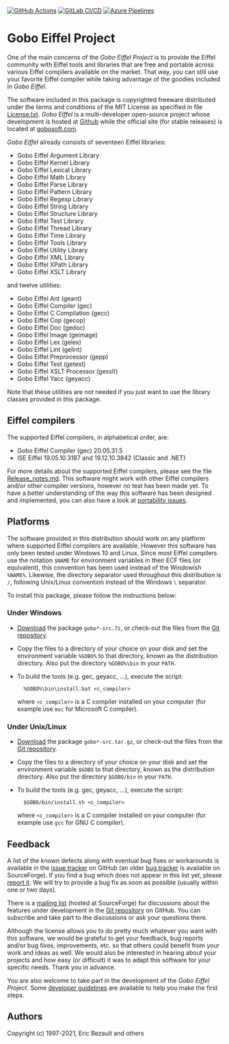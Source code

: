 [![GitHub Actions](https://github.com/gobo-eiffel/gobo/actions/workflows/github-ci.yml/badge.svg)](https://github.com/gobo-eiffel/gobo/actions/workflows/github-ci.yml)
[![GitLab CI/CD](https://gitlab.com/ebezault/gobo/badges/master/pipeline.svg?key_text=GitLab+CI/CD&key_width=85)](https://gitlab.com/ebezault/gobo/-/pipelines)
[![Azure Pipelines](https://dev.azure.com/ericb0733/gobo/_apis/build/status/gobo?branchName=master)](https://dev.azure.com/ericb0733/gobo/_build?definitionId=1&branchName=master)

# Gobo Eiffel Project

One of the main concerns of the *Gobo Eiffel Project* is to provide
the Eiffel community with Eiffel tools and libraries that are free 
and portable across various Eiffel compilers available on the market.
That way, you can still use your favorite Eiffel compiler while taking
advantage of the goodies included in *Gobo Eiffel*.

The software included in this package is copyrighted freeware distributed
under the terms and conditions of the MIT License as specified in file 
[License.txt](License.txt).
*Gobo Eiffel* is a multi-developer open-source project whose development
is hosted at
[Github](http://github.com/gobo-eiffel/gobo)
while the official site (for stable releases) is located at
[gobosoft.com](http://www.gobosoft.com).

*Gobo Eiffel* already consists of seventeen Eiffel libraries:

* Gobo Eiffel Argument Library
* Gobo Eiffel Kernel Library
* Gobo Eiffel Lexical Library
* Gobo Eiffel Math Library
* Gobo Eiffel Parse Library
* Gobo Eiffel Pattern Library
* Gobo Eiffel Regexp Library
* Gobo Eiffel String Library
* Gobo Eiffel Structure Library
* Gobo Eiffel Test Library
* Gobo Eiffel Thread Library
* Gobo Eiffel Time Library
* Gobo Eiffel Tools Library
* Gobo Eiffel Utility Library
* Gobo Eiffel XML Library
* Gobo Eiffel XPath Library
* Gobo Eiffel XSLT Library

and twelve utilities:

* Gobo Eiffel Ant (geant)
* Gobo Eiffel Compiler (gec)
* Gobo Eiffel C Compilation (gecc)
* Gobo Eiffel Cop (gecop)
* Gobo Eiffel Doc (gedoc)
* Gobo Eiffel Image (geimage)
* Gobo Eiffel Lex (gelex)
* Gobo Eiffel Lint (gelint)
* Gobo Eiffel Preprocessor (gepp)
* Gobo Eiffel Test (getest)
* Gobo Eiffel XSLT Processor (gexslt)
* Gobo Eiffel Yacc (geyacc)

Note that these utilities are not needed if you just want to use the
library classes provided in this package.

## Eiffel compilers

The supported Eiffel compilers, in alphabetical order, are:

* Gobo Eiffel Compiler (gec) 20.05.31.5
* ISE Eiffel 19.05.10.3187 and 19.12.10.3842 (Classic and .NET)

For more details about the supported Eiffel compilers, please see the file
[Release_notes.md](./Release_notes.md). 
This software might work with other Eiffel compilers and/or other compiler
versions, however no test has been made yet.
To have a better understanding of the way this software has been designed
and implemented, you can also have a look at
[portability issues](http://www.gobosoft.com/eiffel/gobo/portability/index.html).

## Platforms

The software provided in this distribution should work on any platform
where supported Eiffel compilers are available. However this software
has only been tested under Windows 10 and Linux. 
Since most Eiffel compilers use the notation `$NAME` for environment
variables in their ECF files (or equivalent), this convention has been
used instead of the Windowish `%NAME%`. Likewise, the directory separator
used throughout this distribution is `/`, following Unix/Linux convention
instead of the Windows `\` separator.

To install this package, please follow the instructions below:

### Under Windows

* [Download](http://www.gobosoft.com/eiffel/gobo/download.html)
  the package `gobo*-src.7z`, or check-out the files from the
  [Git repository](https://github.com/gobo-eiffel/gobo).
* Copy the files to a directory of your choice on your disk 
  and set the environment variable `%GOBO%` to that directory,
  known as the distribution directory. Also put the directory
  `%GOBO%\bin` in your `PATH`.
* To build the tools (e.g. gec, geyacc, ...), execute the script:

		%GOBO%\bin\install.bat <c_compiler>

	where `<c_compiler>` is a C compiler installed on your 
	computer (for example use `msc` for Microsoft C compiler).

### Under Unix/Linux

* [Download](http://www.gobosoft.com/eiffel/gobo/download.html)
  the package `gobo*-src.tar.gz`, or check-out the files from the
  [Git repository](https://github.com/gobo-eiffel/gobo).
* Copy the files to a directory of your choice on your disk and 
  set the environment variable `$GOBO` to that directory, known
  as the distribution directory. Also put the directory 
  `$GOBO/bin` in your `PATH`.
* To build the tools (e.g. gec, geyacc, ...), execute the script:

		$GOBO/bin/install.sh <c_compiler>

	where `<c_compiler>` is a C compiler installed on your
	computer (for example use `gcc` for GNU C compiler).

## Feedback

A list of the known defects along with eventual bug fixes or
workarounds is available in the 
[issue tracker](https://github.com/gobo-eiffel/gobo/issues)
on GitHub (an older
[bug tracker](https://sourceforge.net/tracker/?atid=381937&amp;group_id=24591&amp;func=browse)
is available on SourceForge). If you find a bug which does not
appear in this list yet, please
[report it](https://github.com/gobo-eiffel/gobo/issues).
We will try to provide a bug fix as soon as possible
(usually within one or two days).

There is a
[mailing list](http://lists.sourceforge.net/lists/listinfo/gobo-eiffel-develop)
(hosted at SourceForge) for discussions about the features under
development in the
[Git repository](https://github.com/gobo-eiffel/gobo)
on GitHub. You can subscribe and take part to the discussions or ask your questions there.

Although the license allows you to do pretty much whatever you want 
with this software, we would be grateful to get your feedback, 
bug reports and/or bug fixes, improvements, etc. so that others 
could benefit from your work and ideas as well. 
We would also be interested in hearing about your projects and
how easy (or difficult) it was to adapt this software for your
specific needs. Thank you in advance.

You are also welcome to take part in the development of the
*Gobo Eiffel Project*. Some
[developer guidelines](http://www.gobosoft.com/eiffel/gobo/guidelines/index.html)
are available to help you make the first steps.

## Authors

Copyright (c) 1997-2021, Eric Bezault and others
